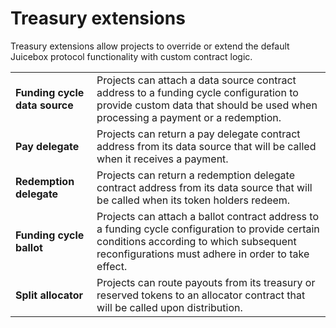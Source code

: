 # Treasury extensions

Treasury extensions allow projects to override or extend the default Juicebox protocol functionality with custom contract logic.

|                               |                                                                                                                                                                                                   |
| ----------------------------- | ------------------------------------------------------------------------------------------------------------------------------------------------------------------------------------------------- |
| **Funding cycle data source** | Projects can attach a data source contract address to a funding cycle configuration to provide custom data that should be used when processing a payment or a redemption.                         |
| **Pay delegate**              | Projects can return a pay delegate contract address from its data source that will be called when it receives a payment.                                                                          |
| **Redemption delegate**       | Projects can return a redemption delegate contract address from its data source that will be called when its token holders redeem.                                                                |
| **Funding cycle ballot**      | Projects can attach a ballot contract address to a funding cycle configuration to provide certain conditions according to which subsequent reconfigurations must adhere in order to take effect.  |
| **Split allocator**           | Projects can route payouts from its treasury or reserved tokens to an allocator contract that will be called upon distribution.                                                                   |

